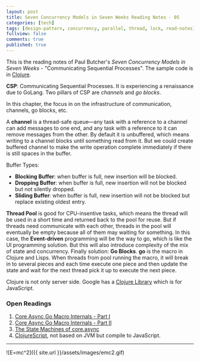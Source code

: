 ```yaml
---
layout: post
title: Seven Concurrency Models in Seven Weeks Reading Notes - 05
categories: [tech]
tags: [design-pattern, concurrency, parallel, thread, lock, read-notes]
fullview: false
comments: true
published: true
---
```


This is the reading notes of Paul Butcher's *Seven Concurrency Models in Seven Weeks* - "Communicating Sequential Processes". The sample code is in [Clojure](http://clojure.org).

**CSP**: Communicating Sequential Processes. It is experiencing a renaissance due to GoLang. Two pillars of CSP are *channels* and *go blocks*.

In this chapter, the focus in on the infrastructure of communication, channels, go blocks, etc.

A **channel** is a thread-safe queue—any task with a reference to a channel can add messages to one end, and any task with a reference to it can remove messages from the other. By default it is unbuffered, which means writing to a channel blocks until something read from it. But we could create buffered channel to make the write operation complete immediately if there is still spaces in the buffer.

Buffer Types:
  - **Blocking Buffer**: when buffer is full, new insertion will be blocked.
  - **Dropping Buffer**: when buffer is full, new insertion will not be blocked but not silently dropped.
  - **Sliding Buffer**: when buffer is full, new insertion will not be blocked but replace existing oldest entry.

**Thread Pool** is good for CPU-insentive tasks, which means the thread will be used in a short time and returned back to the pool for reuse. But if threads need communicate with each other, threads in the pool will eventually be empty because all of them may waiting for something. In this case, the **Event-driven** programming will be the way to go, which is like the UI programming solution. But this will also introduce complexity of the mix of state and concurrency. Finally solution: **Go Blocks**. **go** is the macro in Clojure and Lisps. When threads from pool running the macro, it will break in to several pieces and each time execute one piece and then update the state and wait for the next thread pick it up to execute the next piece.

Clojure is not only server side. Google has a [Clojure Library](https://developers.google.com/closure/library/) which is for JavaScript.

### Open Readings
1. [Core Async Go Macro Internals - Part I](https://www.youtube.com/watch?v=R3PZMIwXN_g)
2. [Core Async Go Macro Internals - Part II](https://www.youtube.com/watch?v=SI7qtuuahhU)
3. [The State Machines of core.async](http://hueypetersen.com/posts/2013/08/02/the-state-machines-of-core-async/)
4. [ClojureScript](http://clojurescript.com), not based on JVM but compile to JavaScript.

---
![E=mc^2]({{ site.url }}/assets/images/emc2.gif)